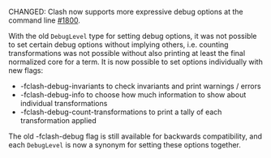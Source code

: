 CHANGED: Clash now supports more expressive debug options at the command line [#1800](https://github.com/clash-lang/clash-compiler/issues/1800).

With the old `DebugLevel` type for setting debug options, it was not possible to set certain debug options without implying others, i.e. counting transformations was not possible without also printing at least the final normalized core for a term. It is now possible to set options individually with new flags:

  * -fclash-debug-invariants to check invariants and print warnings / errors
  * -fclash-debug-info to choose how much information to show about individual transformations
  * -fclash-debug-count-transformations to print a tally of each transformation applied

The old -fclash-debug flag is still available for backwards compatibility, and each `DebugLevel` is now a synonym for setting these options together.

